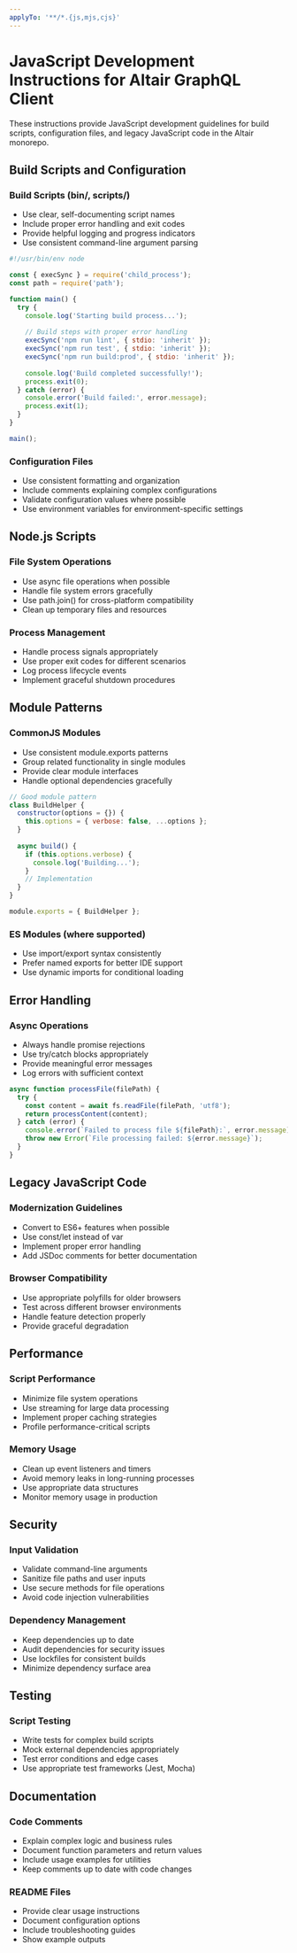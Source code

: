 ```yaml
---
applyTo: '**/*.{js,mjs,cjs}'
---
```


# JavaScript Development Instructions for Altair GraphQL Client

These instructions provide JavaScript development guidelines for build scripts, configuration files, and legacy JavaScript code in the Altair monorepo.

## Build Scripts and Configuration

### Build Scripts (bin/, scripts/)
- Use clear, self-documenting script names
- Include proper error handling and exit codes
- Provide helpful logging and progress indicators
- Use consistent command-line argument parsing

```javascript
#!/usr/bin/env node

const { execSync } = require('child_process');
const path = require('path');

function main() {
  try {
    console.log('Starting build process...');
    
    // Build steps with proper error handling
    execSync('npm run lint', { stdio: 'inherit' });
    execSync('npm run test', { stdio: 'inherit' });
    execSync('npm run build:prod', { stdio: 'inherit' });
    
    console.log('Build completed successfully!');
    process.exit(0);
  } catch (error) {
    console.error('Build failed:', error.message);
    process.exit(1);
  }
}

main();
```

### Configuration Files
- Use consistent formatting and organization
- Include comments explaining complex configurations
- Validate configuration values where possible
- Use environment variables for environment-specific settings

## Node.js Scripts

### File System Operations
- Use async file operations when possible
- Handle file system errors gracefully
- Use path.join() for cross-platform compatibility
- Clean up temporary files and resources

### Process Management
- Handle process signals appropriately
- Use proper exit codes for different scenarios
- Log process lifecycle events
- Implement graceful shutdown procedures

## Module Patterns

### CommonJS Modules
- Use consistent module.exports patterns
- Group related functionality in single modules
- Provide clear module interfaces
- Handle optional dependencies gracefully

```javascript
// Good module pattern
class BuildHelper {
  constructor(options = {}) {
    this.options = { verbose: false, ...options };
  }
  
  async build() {
    if (this.options.verbose) {
      console.log('Building...');
    }
    // Implementation
  }
}

module.exports = { BuildHelper };
```

### ES Modules (where supported)
- Use import/export syntax consistently
- Prefer named exports for better IDE support
- Use dynamic imports for conditional loading

## Error Handling

### Async Operations
- Always handle promise rejections
- Use try/catch blocks appropriately
- Provide meaningful error messages
- Log errors with sufficient context

```javascript
async function processFile(filePath) {
  try {
    const content = await fs.readFile(filePath, 'utf8');
    return processContent(content);
  } catch (error) {
    console.error(`Failed to process file ${filePath}:`, error.message);
    throw new Error(`File processing failed: ${error.message}`);
  }
}
```

## Legacy JavaScript Code

### Modernization Guidelines
- Convert to ES6+ features when possible
- Use const/let instead of var
- Implement proper error handling
- Add JSDoc comments for better documentation

### Browser Compatibility
- Use appropriate polyfills for older browsers
- Test across different browser environments
- Handle feature detection properly
- Provide graceful degradation

## Performance

### Script Performance
- Minimize file system operations
- Use streaming for large data processing
- Implement proper caching strategies
- Profile performance-critical scripts

### Memory Usage
- Clean up event listeners and timers
- Avoid memory leaks in long-running processes
- Use appropriate data structures
- Monitor memory usage in production

## Security

### Input Validation
- Validate command-line arguments
- Sanitize file paths and user inputs
- Use secure methods for file operations
- Avoid code injection vulnerabilities

### Dependency Management
- Keep dependencies up to date
- Audit dependencies for security issues
- Use lockfiles for consistent builds
- Minimize dependency surface area

## Testing

### Script Testing
- Write tests for complex build scripts
- Mock external dependencies appropriately
- Test error conditions and edge cases
- Use appropriate test frameworks (Jest, Mocha)

## Documentation

### Code Comments
- Explain complex logic and business rules
- Document function parameters and return values
- Include usage examples for utilities
- Keep comments up to date with code changes

### README Files
- Provide clear usage instructions
- Document configuration options
- Include troubleshooting guides
- Show example outputs
